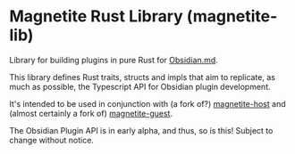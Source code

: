 # Magnetite Rust Library (magnetite-lib)

Library for building plugins in pure Rust for [Obsidian.md](https://obsidian.md/).

This library defines Rust traits, structs and impls that
aim to replicate, as much as possible, the Typescript API for Obsidian plugin development.

It's intended to be used in conjunction with (a fork of?) [magnetite-host](https://github.com/elmarsto/magnetite-host/) and (almost certainly a fork of) [magnetite-guest](https://github.com/elmarsto/magnetite-guest/).

The Obsidian Plugin API is in early alpha, and thus, so is this! Subject to change without notice.